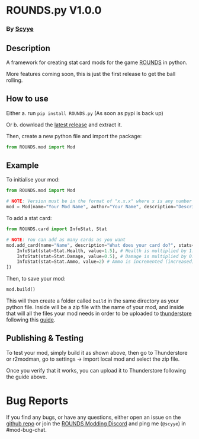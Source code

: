 # ROUNDS.py V1.0.0
### By [Scyye](https://scyye.github.io/)

## Description
A framework for creating stat card mods for the game [ROUNDS](https://store.steampowered.com/app/1557740/ROUNDS/) in python.

More features coming soon, this is just the first release to get the ball rolling.


## How to use
Either
a. run `pip install ROUNDS.py` (As soon as pypi is back up)

Or b. download the [latest release](https://github.com/Scyye/ROUNDS.py/releases/latest) and extract it.

Then, create a new python file and import the package:
```py
from ROUNDS.mod import Mod
```

## Example
To initialise your mod:
```py
from ROUNDS.mod import Mod

# NOTE: Version must be in the format of "x.x.x" where x is any number (can be multiple digits)
mod = Mod(name="Your Mod Name", author="Your Name", description="Describe your mod", version="1.0.0")
```

To add a stat card:
```py
from ROUNDS.card import InfoStat, Stat

# NOTE: You can add as many cards as you want
mod.add_card(name="Name", description="What does your card do?", stats=[
    InfoStat(stat=Stat.Health, value=1.5), # Health is multiplied by 1.5
    InfoStat(stat=Stat.Damage, value=0.5), # Damage is multiplied by 0.5
    InfoStat(stat=Stat.Ammo, value=2) # Ammo is incremented (increased) by 2
])
```

Then, to save your mod:
```py
mod.build()
```
This will then create a folder called `build` in the same directory as your python file.
Inside will be a zip file with the name of your mod, and inside that will all the files
your mod needs in order to be uploaded to [thunderstore](https://rounds.thunderstore.io/) 
following this [guide](https://docs.google.com/document/d/1f0bZvolXIGhVRpIURijiVFN2k6p7bZQlzpfVuIE-HFw/edit).

## Publishing & Testing
To test your mod, simply build it as shown above, then go to Thunderstore or r2modman, go to settings -> import local mod and select the zip file.

Once you verify that it works, you can upload it to Thunderstore following the guide above.


# Bug Reports
If you find any bugs, or have any questions, either open an issue on the [github repo](https://github.com/Scyye/ROUNDS.py/issues) or join the [ROUNDS Modding Discord](https://discord.com/invite/rounds-modding) and ping me (`@scyye`) in #mod-bug-chat.
